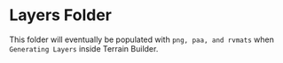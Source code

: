 # Layers Folder

This folder will eventually be populated with `png, paa, and rvmats` when `Generating Layers` inside Terrain Builder.
